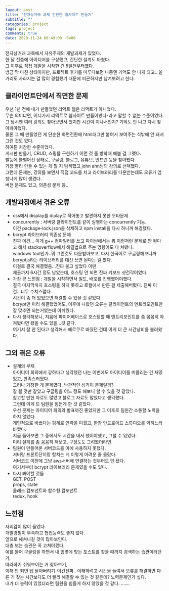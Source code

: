 ```yaml
---
layout: post
title: "전자상거래 과제-간단한 웹사이트 만들기"
subtitle: ""
categories: project
tags: project
comments: true
date: 2020-11-24 00:49:00 -0400
---
```


전자상거래 과목에서 자유주제의 개발과제가 있었다.   
한 달 전쯤에 아이디어를 구상했고, 간단한 설계도 마쳤다.     
그 이후로 직접 개발을 시작한 건 5일전부터였다.  
방금 막 마친 상태이지만, 프로젝트 후기를 미루다보면 나중엔 기억도 안 나게 되고.. 쓸 거리도 사라지는 걸 많이 경험했기 때문에 피곤하지만 남겨보려고 한다. 

## 클라이언트단에서 직면한 문제  
우선 1년 전에 내가 만들었던 리액트 웹은 리액트가 아니었다.    
무슨 의미냐면, 어디가서 리액트로 웹사이트 만들어봤다-라고 말할 수 없는 수준이었다.  
그 당시엔 여러 강의도 찾아보면서 했지만 시간이 지나서인지? 기억도 안 나고 다시 찾아봐야했다.    
물론 그 때 만들었던 게 단순한 화면전환에 html태그만 붙여서 보여주는 식밖에 안 돼서 그런 것도 있다.  
하여튼 처참한 수준이었다.   
게시판 만들기, CRUD, 쇼핑몰 구현하기 이런 것 좀 방학때 해볼 걸 그랬다.  
발등에 불떨어진 상태로, 구글링, 블로그, 유튜브, 인프런 등을 찾아봤다.   
가장 빨리 만들 수 있는 게 뭘 지 탐색했고 john ahn님의 강의로 선택했다.  
그런데 문제는, 강의를 보면서 직접 코드를 치고 라이브러리를 다운받는데도 오류가 엄청나게 많이 생겼다.    
버전 문제도 있고, 의존성 문제 등.. 

## 개발과정에서 겪은 오류 
- css에서 display를 diplay로 적어놓고 발견하지 못한 오타문제
- concurrently : 서버랑 클라이언트를 같이 실행하는 concurrently  기능.  
 이건 package-lock.json을 삭제하고 npm install을 다시 하니까 해결됐다.      
- bcrypt 라이브러리 의존성 문제     
진짜 이건... 이게 g++ 컴파일러를 쓰고 파이썬에서는 뭐 이런저런 문제로 안 된다고 해서 stackoverflow에서 해결법으로 주는 명령어도 다 쳐봤다.  
windows tool인가..뭐 그런것도 다운받아보고, 다시 한국어로 구글링해보니까 bcryptjs라는 라이브러리를 대신 쓰면 된다는 걸 봤다.    
이걸로 결국 해결했음...진짜 울고 싶었다 이땐    
제출까지 6시간 정도 남았는데, 호스팅 안 되면 진짜 키보드 샷건각이었다.      
- 가장 큰 느낀점 : 개발을 시작하면서 빌드, 배포를 진행했어야했다.   
결국 마지막까지 호스팅을 하지 못하고 로컬에서 만든 걸 제출해버렸다. 진짜 이건...너무 수치스럽다.     
시간이 좀 더 있었으면 해결할 수 있을 것 같았다.     
bcrypt만 미리 해결했었어도, 이후에 나왔던 오류는 클라이언트의 엔트리포인트만 잘 맞추면 되는거였는데 아쉬웠다.   
- 다시 생각해보니, 처음에 파이어베이스로 호스팅할 때 엔트리포인트를 좀 꼼꼼히 따져봤다면 됐을 수도 있을...것 같다.  
여기서 잘 안 된다고 생각해서 헤로쿠로 바꿨던 건데 이게 더 큰 시간낭비를 불러왔다.   

## 그외  겪은 오류
- 설계의 부재  
아이디어 회의에서 강하다고 생각했던 나는 이번에도 아이디어를 떠올리는 건 재밌었고, 만족스러웠다.   
그러나 거창한 게 문제였다. 낙관적인 성격이 문제일까?    
잘 될 것만 같았고 구글링을 어느 정도 해보니 할 수 있을 것 같았다.     
참고할 만한 자료도 많았고 블로그 자료도 많았다고 생각했다.  
그런데 이게 또 팀원을 힘든게 한 것 같았다.  
우선 문제는 아이디어 회의와 발표까진 좋았지만 그 이후로 팀원간 소통할 노력을 하지 않았다.   
개인적으로 바쁘다는 핑계로 연락을 미뤘고, 한참 안드로이드 스튜디오를 익히느라 바빴다.   
지금 돌아보면 그 중에서도 시간을 내서 했어야했고, 그럴 수 있었다.   
미리 설계를 좀 꼼꼼히 해보고, 구성도도 그려봤더라면.        
- 팀원이 만들어온 서버코드를 아예 사용하지 못했다.  
서버랑 프론트단이랑 합치는 게 이렇게 어려운 줄 몰랐다.  
서버코드 이전에 그냥 aws서버에 연결하는 것부터도 안 됐다.   
여기서부터 bcrypt 라이브러리 문제였을 수도 있다.    
- 다시 봐야할 것들  
GET, POST   
props, state    
클래스 컴포넌트와 함수형 컴포넌트    
redux, hook     

## 느낀점   
자괴감이 많이 들었다.   
개발경험이 부족하고 협업능력도 좋지 않다.    
앞으로 헤쳐나갈 것이 많아보인다.    
대충 보는 습관은 꼭 고쳐야겠다.     
예를 들어 구글링을 하면서 내 입맞에 맞는 포스트를 찾을 때까지 검색하는 습관이라던가,    
따라하기 쉬워보이는 거 찾아보기,    
이해 안 되면 탭 닫아버리기-이건진짜.. 이해하려고 시간을 들여서 오류를 해결하면 다른 거 찾는 시간보다도 더 빨리 해결할 수 있는 것 같은데? 노력문제인가 싶다.     
내가 더 능력이 있었더라면 팀원을 힘들게 하지 않았을 것 같다. .......    



